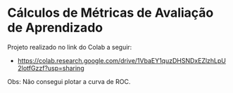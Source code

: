 # Cálculos de Métricas de Avaliação de Aprendizado
Projeto realizado no link do Colab a seguir: 
* https://colab.research.google.com/drive/1VbaEY1quzDHSNDxEZlzhLpU2lotfGzzf?usp=sharing

Obs: Não consegui plotar a curva de ROC.
